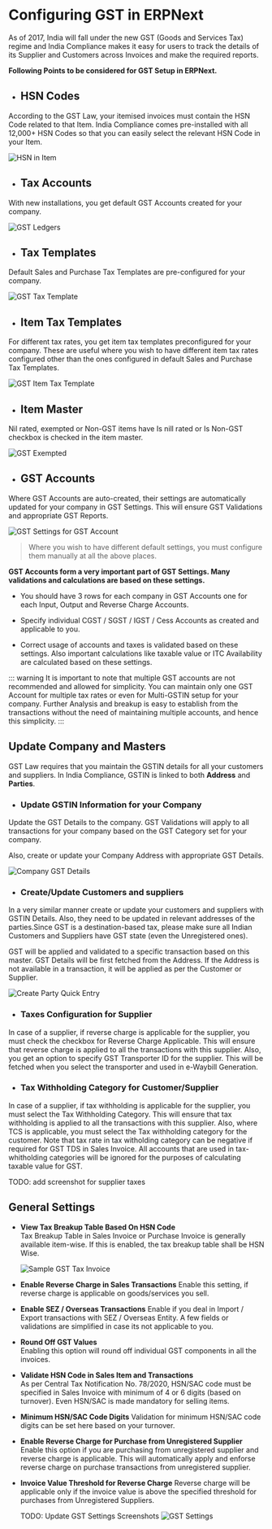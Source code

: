 # Configuring GST in ERPNext

As of 2017, India will fall under the new GST (Goods and Services Tax) regime and India Compliance makes it easy for users to track the details of its Supplier and Customers across Invoices and make the required reports.

**Following Points to be considered for GST Setup in ERPNext.**

- ## HSN Codes

According to the GST Law, your itemised invoices must contain the HSN Code related to that Item. India Compliance comes pre-installed with all 12,000+ HSN Codes so that you can easily select the relevant HSN Code in your Item.

![HSN in Item](./assets/hsn_item.gif)

- ## Tax Accounts

With new installations, you get default GST Accounts created for your company.

![GST Ledgers](./assets/gst_ledger.png)

- ## Tax Templates

Default Sales and Purchase Tax Templates are pre-configured for your company.

![GST Tax Template](./assets/gst_tax_template.png)

- ## Item Tax Templates

For different tax rates, you get item tax templates preconfigured for your company. These are useful where you wish to have different item tax rates configured other than the ones configured in default Sales and Purchase Tax Templates.

![GST Item Tax Template](./assets/gst_item_tax_template.png)

- ## Item Master

Nil rated, exempted or Non-GST items have Is nill rated or Is Non-GST checkbox is checked in the item master.

![GST Exempted](./assets/gst_item.png)

- ## GST Accounts

Where GST Accounts are auto-created, their settings are automatically updated for your company in GST Settings. This will ensure GST Validations and appropriate GST Reports.

![GST Settings for GST Account](./assets/gst_settings_accounts.png)

> Where you wish to have different default settings, you must configure them manually at all the above places. 

**GST Accounts form a very important part of GST Settings. Many validations and calculations are based on these settings.**

- You should have 3 rows for each company in GST Accounts one for each Input, Output and Reverse Charge Accounts.

- Specify individual CGST / SGST / IGST / Cess Accounts as created and applicable to you.

- Correct usage of accounts and taxes is validated based on these settings. Also important calculations like taxable value or ITC Availability are calculated based on these settings.

::: warning
 It is important to note that multiple GST accounts are not recommended and allowed for simplicity. You can maintain only one GST Account for multiple tax rates or even for Multi-GSTIN setup for your company. Further Analysis and breakup is easy to establish from the transactions without the need of maintaining multiple accounts, and hence this simplicity.
 :::

## Update Company and Masters

GST Law requires that you maintain the GSTIN details for all your customers and suppliers. In India Compliance, GSTIN is linked to both **Address** and **Parties**.

- ### Update GSTIN Information for your Company

Update the GST Details to the company. GST Validations will apply to all transactions for your company based on the GST Category set for your company.

Also, create or update your Company Address with appropriate GST Details.

![Company GST Details](./assets/company_gst_details.gif)

- ### Create/Update Customers and suppliers

In a very similar manner create or update your customers and suppliers with GSTIN Details. Also, they need to be updated in relevant addresses of the parties.Since GST is a destination-based tax, please make sure all Indian Customers and Suppliers have GST state (even the Unregistered ones).

GST will be applied and validated to a specific transaction based on this master. GST Details will be first fetched from the Address. If the Address is not available in a transaction, it will be applied as per the Customer or Supplier.

![Create Party Quick Entry](./assets/create_party_quick_entry.gif)

- ### Taxes Configuration for Supplier

In case of a supplier, if reverse charge is applicable for the supplier, you must check the checkbox for Reverse Charge Applicable. This will ensure that reverse charge is applied to all the transactions with this supplier. Also, you get an option to specify GST Transporter ID for the supplier. This will be fetched when you select the transporter and used in e-Waybill Generation.

- ### Tax Withholding Category for Customer/Supplier

In case of a supplier, if tax withholding is applicable for the supplier, you must select the Tax Withholding Category. This will ensure that tax withholding is applied to all the transactions with this supplier. Also, where TCS is applicable, you must select the Tax withholding category for the customer. Note that tax rate in tax witholding category can be negative if required for GST TDS in Sales Invoice. All accounts that are used in tax-whitholding categories will be ignored for the purposes of calculating taxable value for GST.

TODO: add screenshot for supplier taxes

## General Settings

- **View Tax Breakup Table Based On HSN Code**  
     Tax Breakup Table in Sales Invoice or Purchase Invoice is generally available item-wise. If this is enabled, the tax breakup table shall be HSN Wise.

    ![Sample GST Tax Invoice](./assets/sample_gst_tax_invoice.png)

- **Enable Reverse Charge in Sales Transactions**
    Enable this setting, if reverse charge is applicable on goods/services you sell.

- **Enable SEZ / Overseas Transactions**
    Enable if you deal in Import / Export transactions with SEZ / Overseas Entity. A few fields or validations are simplified in case its not applicable to you.

- **Round Off GST Values**  
    Enabling this option will round off individual GST components in all the invoices.

- **Validate HSN Code in Sales Item and Transactions**  
    As per Central Tax Notification No. 78/2020, HSN/SAC code must be specified in Sales Invoice with minimum of 4 or 6 digits (based on turnover). Even HSN/SAC is made mandatory for selling items.

- **Minimum HSN/SAC Code Digits**
    Validation for minimum HSN/SAC code digits can be set here based on your turnover.

- **Enable Reverse Charge for Purchase from Unregistered Supplier**
    Enable this option if you are purchasing from unregistered supplier and reverse charge is applicable. This will automatically apply and enforse reverse charge on purchase transactions from unregistered supplier.

- **Invoice Value Threshold for Reverse Charge**
    Reverse charge will be applicable only if the invoice value is above the specified threshold for purchases from Unregistered Suppliers.

    TODO: Update GST Settings Screenshots
![GST Settings](./assets/gst_settings.png)
